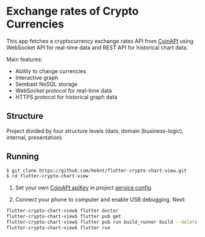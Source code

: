 # Exchange rates of Crypto Currencies
This app fetches a cryptocurrency exchange rates API from [CoinAPI](https://docs.coinapi.io) using WebSocket API for real-time data and REST API for historical chart data.

Main features:
- Ability to change currencies
- Interactive graph
- Sembast NoSQL storage
- WebSocket protocol for real-time data
- HTTPS protocol for historical graph data

## Structure
Project divided by four structure levels (data, domain (business-logic), internal, presentation).

## Running
```bash
$ git clone https://github.com/heknt/flutter-crypto-chart-view.git
$ cd flutter-crypto-chart-view
```
1. Set your own [CoinAPI apiKey](https://docs.coinapi.io/) in project [service config](https://github.com/heknt/flutter-crypto-chart-view/blob/main/lib/data/api/utils/settings/api_config.dart#L4)

2. Connect your phone to computer and enable USB debugging. Next:
```bash
flutter-crypto-chart-view$ flutter doctor
flutter-crypto-chart-view$ flutter pub get
flutter-crypto-chart-view$ flutter pub run build_runner build --delete-conflicting-outputs
flutter-crypto-chart-view$ flutter run
```
